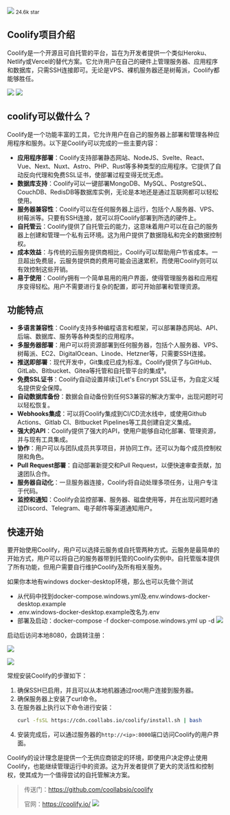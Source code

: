 <img src="/assets/image/240114-coolify-1.png" style="max-width: 70%; height: auto;">
<small>24.6k star</small>


## Coolify项目介绍

Coolify是一个开源且可自托管的平台，旨在为开发者提供一个类似Heroku、Netlify或Vercel的替代方案。它允许用户在自己的硬件上管理服务器、应用程序和数据库，只需SSH连接即可。无论是VPS、裸机服务器还是树莓派，Coolify都能够胜任。



![](/assets/image/240114-coolify-1.png)
![](/assets/image/240114-coolify-2.png)


## coolify可以做什么？

Coolify是一个功能丰富的工具，它允许用户在自己的服务器上部署和管理各种应用程序和服务。以下是Coolify可以完成的一些主要内容：

- **应用程序部署**：Coolify支持部署静态网站、NodeJS、Svelte、React、Vue、Next、Nuxt、Astro、PHP、Rust等多种类型的应用程序。它提供了自动反向代理和免费SSL证书，使部署过程变得无忧无虑。
- **数据库支持**：Coolify可以一键部署MongoDB、MySQL、PostgreSQL、CouchDB、RedisDB等数据库实例，无论是本地还是通过互联网都可以轻松使用。
- **服务器兼容性**：Coolify可以在任何服务器上运行，包括个人服务器、VPS、树莓派等。只要有SSH连接，就可以将Coolify部署到所选的硬件上。
- **自托管云**：Coolify提供了自托管云的能力，这意味着用户可以在自己的服务器上创建和管理一个私有云环境。这为用户提供了数据隐私和完全的数据控制权。
- **成本效益**：与传统的云服务提供商相比，Coolify可以帮助用户节省成本。一旦超出免费层，云服务提供商的费用可能会迅速累积，而使用Coolify则可以有效控制这些开销。
- **易于使用**：Coolify拥有一个简单易用的用户界面，使得管理服务器和应用程序变得轻松。用户不需要进行复杂的配置，即可开始部署和管理资源。


## 功能特点

- **多语言兼容性**：Coolify支持多种编程语言和框架，可以部署静态网站、API、后端、数据库、服务等各种类型的应用程序。
- **多服务器部署**：用户可以将资源部署到任何服务器，包括个人服务器、VPS、树莓派、EC2、DigitalOcean、Linode、Hetzner等，只需要SSH连接。
- **推送即部署**：现代开发中，Git集成已成为标准。Coolify提供了与GitHub、GitLab、Bitbucket、Gitea等托管和自托管平台的集成⁹。
- **免费SSL证书**：Coolify自动设置并续订Let's Encrypt SSL证书，为自定义域名提供安全保障。
- **自动数据库备份**：数据会自动备份到任何S3兼容的解决方案中，出现问题时可以轻松恢复。
- **Webhooks集成**：可以将Coolify集成到CI/CD流水线中，或使用Github Actions、Gitlab CI、Bitbucket Pipelines等工具创建自定义集成。
- **强大的API**：Coolify提供了强大的API，使用户能够自动化部署、管理资源，并与现有工具集成。
- **协作**：用户可以与团队成员共享项目，并协同工作。还可以为每个成员控制权限和角色。
- **Pull Request部署**：自动部署新提交和Pull Request，以便快速审查贡献，加速团队合作。
- **服务器自动化**：一旦服务器连接，Coolify将自动处理多项任务，让用户专注于代码。
- **监控和通知**：Coolify会监控部署、服务器、磁盘使用等，并在出现问题时通过Discord、Telegram、电子邮件等渠道通知用户。

## 快速开始

要开始使用Coolify，用户可以选择云服务或自托管两种方式。云服务是最简单的开始方式，用户可以将自己的服务器带到托管的Coolify实例中。自托管版本提供了所有功能，但用户需要自行维护Coolify及所有相关服务。

如果你本地有windows docker-desktop环境，那么也可以先做个测试

- 从代码中找到docker-compose.windows.yml及.env.windows-docker-desktop.example
- .env.windows-docker-desktop.example改名为.env
- 部署及启动：docker-compose -f docker-compose.windows.yml  up -d
![](/assets/image/240114-coolify-3.png)

启动后访问本地8080，会跳转注册：


![](/assets/image/240114-coolify-4.png)

![](/assets/image/240114-coolify-5.png)


常规安装Coolify的步骤如下：

1. 确保SSH已启用，并且可以从本地机器通过root用户连接到服务器。
2. 确保服务器上安装了curl命令。
3. 在服务器上执行以下命令进行安装：
   ```bash
   curl -fsSL https://cdn.coollabs.io/coolify/install.sh | bash
   ```
4. 安装完成后，可以通过服务器的`http://<ip>:8000`端口访问Coolify的用户界面。

Coolify的设计理念是提供一个无供应商锁定的环境，即使用户决定停止使用Coolify，也能继续管理运行中的资源。这为开发者提供了更大的灵活性和控制权，使其成为一个值得尝试的自托管解决方案。

>传送门：https://github.com/coollabsio/coolify
>
>官网：https://coolify.io/
![](/assets/image/240114-coolify-6.png)